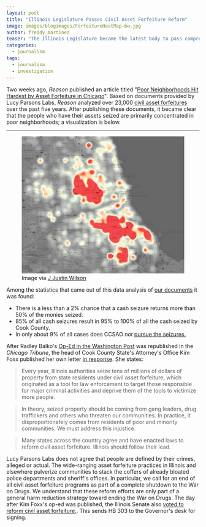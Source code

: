 ```yaml
---
layout: post
title: "Illinois Legislature Passes Civil Asset Forfeiture Reform"
image: images/blogimages/ForfeitureHeatMap-bw.jpg
author: freddy_martinez
teaser: "The Illinois Legislature became the latest body to pass comprehensive reforms around civil asset forfeiture with HB 303. This bill creates strong reporting requirements, raises the level of evidence needed for forfeitures and expedites hearings for innocent victims of seizures. The bill awaits signing by the Governor."
categories:
  - journalism
tags:
  - journalism
  - investigation
---
```


Two weeks ago, *Reason* published an article titled "[Poor Neighborhoods Hit Hardest by Asset Forfeiture in Chicago](http://reason.com/blog/2017/06/13/poor-neighborhoods-hit-hardest-by-asset)". Based on documents provided by Lucy Parsons Labs, *Reason* analyzed over 23,000 [civil asset forfeitures](http://reason.com/blog/2017/06/13/poor-neighborhoods-hit-hardest-by-asset) over the past five years. After publishing these documents, it became clear that the people who have their assets seized are primarily concentrated in poor neighborhoods; a visualization is below.

-----------

<figure>
	<a href="/images/blogimages/ForfeitureHeatMap-bw.jpg"><img src="/images/blogimages/ForfeitureHeatMap-bw.jpg"></a>
	<figcaption>Image via <a href="https://twitter.com/jjustinwilson/status/876833809681051650">J Justin Wilson</a></figcaption>
</figure>

Among the statistics that came out of this data analysis of [our documents](https://github.com/lucyparsons/1505-documents/tree/master/CCSAO) it was found:

 * There is a less than a 2% chance that a cash seizure returns more than 50% of the monies seized.
 * 85% of all cash seizures result in 95% to 100% of all the cash seized by Cook County.
 * In only about 9% of all cases does CCSAO *not* [pursue the seizures.](https://reason.com/blog/2017/06/27/illinois-legislature-passes-asset-forfei)
  
After Radley Balko's [Op-Ed in the Washington Post](https://www.washingtonpost.com/news/the-watch/wp/2017/06/13/chicago-civil-asset-forfeiture-hits-poor-people-the-hardest/) was republished in the *Chicago Tribune*, the head of Cook County State's Attorney's Office Kim Foxx published her own letter [in response](http://www.chicagotribune.com/news/opinion/letters/ct-illinois-needs-to-reform-its-process-for-taking-citizens-property-20170623-story.html). She states:


>Every year, Illinois authorities seize tens of millions of dollars of property from state residents under civil asset forfeiture, which originated as a tool for law enforcement to target those responsible for major criminal activities and deprive them of the tools to victimize more people.



>In theory, seized property should be coming from gang leaders, drug traffickers and others who threaten our communities. In practice, it disproportionately comes from residents of poor and minority communities. We must address this injustice.



>Many states across the country agree and have enacted laws to reform civil asset forfeiture. Illinois should follow their lead.


Lucy Parsons Labs does not agree that people are defined by their crimes, alleged or actual. The wide-ranging asset forfeiture practices in Illinois and elsewhere pulverize communities to stack the coffers of already bloated police departments and sheriff's offices. In particular, we call for an end of all civil asset forfeiture programs as part of a complete shutdown to the War on Drugs. We understand that these reform efforts are only part of a general harm reduction strategy toward ending the War on Drugs. The day after Kim Foxx's op-ed was published, the Illinois Senate also [voted to reform civil asset forfeiture.](http://reason.com/blog/2017/06/27/illinois-legislature-passes-asset-forfei). This sends HB 303 to the Governor's desk for signing.
